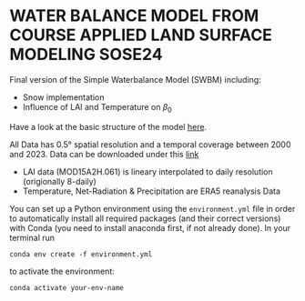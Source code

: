 # WATER BALANCE MODEL FROM COURSE APPLIED LAND SURFACE MODELING SOSE24

Final version of the Simple Waterbalance Model (SWBM) including:

* Snow implementation
* Influence of LAI and Temperature on $\beta_0$


Have a look at the basic structure of the model [here](workflow.jpeg).

All Data has 0.5° spatial resolution and a temporal coverage between 2000 and 2023. Data can be downloaded under this [link](https://drive.google.com/drive/folders/1V765zRx40aa4dfW-wJSSS-9CB0W1tfSI?usp=sharing)

* LAI data (MOD15A2H.061) is lineary interpolated to daily resolution (origionally 8-daily)
* Temperature, Net-Radiation & Precipitation are ERA5 reanalysis Data

You can set up a Python environment using the `environment.yml` file in order to automatically install all required packages (and their correct versions) with Conda (you need to install anaconda first, if not already done). In your terminal run

```
conda env create -f environment.yml
```

to activate the environment:

```
conda activate your-env-name
```


